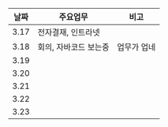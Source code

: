 | 날짜    | 주요업무        | 비고 |
| ----    | --------        | ---- |
|   3.17  |        전자결재, 인트라넷         |      |
|   3.18  |  회의, 자바코드 보는중 |  업무가 업네      |
|   3.19  |                       |                 |
|   3.20  |                       |                 |
|   3.21  |                       |                 |
|   3.22  |                       |                 |
|   3.23  |                       |                 |


